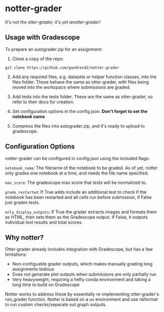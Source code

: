 # notter-grader
*It's not the otter-grader, it's yet anotter-grader!*

## Usage with Gradescope
To prepare an autograder.zip for an assignment:

1. Clone a copy of the repo:
```
git clone https://github.com/gandres42/notter-grader
```

2. Add any required files, e.g. datasets or helper function classes, into the files folder.  These behave the same as otter-grader, with files being moved into the workspace where submissions are graded.

3. Add tests into the tests folder.  These are the same as otter-grader, so refer to their docs for creation.

4. Set configuration options in the config.json.  **Don't forget to set the notebook name**

5. Compress the files into autograder.zip, and it's ready to upload to gradescope.


## Configuration Options
notter-grader can be configured in config.json using the included flags:

`notebook_name`: The filename of the notebook to be graded.  As of yet, notter only grades one notebook at a time, and needs the file name specified.

`max_score`: The gradescope max score that tests will be normalized to.

`grade_restarted`: If True adds include an additional test to check if the notebook has been restarted and all cells run before submission, if False just grades tests.

`only_display_outputs`: If True the grader extracts images and formats them as HTML, then sets them as the Gradescope output.  If False, it outputs individual test results and total scores.


## Why notter?
Otter-grader already includes integration with Gradescope, but has a few limitations:
 - Non-configuable grader outputs, which makes manually grading long assignments tedious
 - Does not generate plot outputs when submissions are only partially run
 - Very heavyweight, requiring a hefty conda environment and taking a long time to build on Gradescope

Notter works to address these by essentially re-implementing otter-grader's run_grader function.  Notter is based on a uv environment and use nbformat to run custom checks/seperate out graph outputs.
